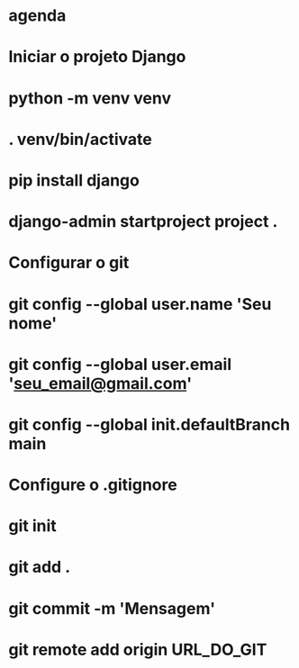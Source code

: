 # agenda

# Iniciar o projeto Django

# python -m venv venv
# . venv/bin/activate
# pip install django
# django-admin startproject project .

# Configurar o git

# git config --global user.name 'Seu nome'
# git config --global user.email 'seu_email@gmail.com'
# git config --global init.defaultBranch main

# Configure o .gitignore
# git init
# git add .
# git commit -m 'Mensagem'
# git remote add origin URL_DO_GIT